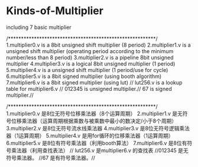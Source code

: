 # Kinds-of-Multiplier
including 7 basic multiplier

/*********************************************************/
1.multiplier0.v is a 8bit unsigned shift multiplier (8 period)
2.multiplier1.v is a unsigned shift multiplier (operating period according to the minimum number/less than 8 period)
3.multiplier2.v is a pipeline 8bit unsigned multiplier 
4.multiplier3.v is a logical 8bit unsigned multiplier (1 period)
5.multiplier4.v is a unsigned shift multiplier (1 period/use for cycle)
6.multiplier5.v is a 8bit signed multiplier (using booth algorithm) 
7.multiplier6.v is a 8bit signed multiplier (using lut)
//
lut256.v is a lookup table for multiplier6.v
// 012345 is unsigned multiplier.// 67 is signed multiplier.//

/*********************************************************/
1.multiplier0.v 是8位无符号位移乘法器（8个运算周期）
2.multiplier1.v 是无符号位移乘法器（运算周期根据乘数与被乘数中最小的数决定/小于8个周期）
3.multiplier2.v 是8位无符号流水线乘法器
4.multiplier3.v 是8位无符号逻辑乘法器（1运算周期）
5.multiplier4.v 是用for循环的位移乘法器（1运算周期）
6.multiplier5.v 是8位有符号乘法器（利用booth算法）
7.multiplier6.v 是8位有符号乘法器（利用查找表法）
//
lut256.v 是multiplier6.v 的查找表
//012345 是无符号乘法器。 //67 是有符号乘法器。//
